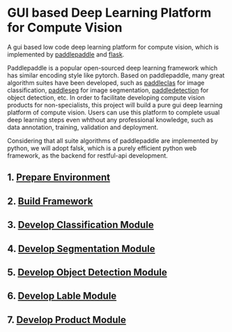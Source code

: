 # GUI based Deep Learning Platform for Compute Vision 

A gui based low code deep learning platform for compute vision, which is implemented by [paddlepaddle](https://github.com/PaddlePaddle/Paddle) and [flask](https://flask.palletsprojects.com/).

Paddlepaddle is a popular open-sourced deep learning framework which has similar encoding style like pytorch. Based on paddlepaddle, many great algorithm suites have been developed, such as [paddleclas](https://github.com/PaddlePaddle/PaddleClas) for image classification, [paddleseg](https://github.com/PaddlePaddle/PaddleSeg) for image segmentation, [paddledetection](https://github.com/PaddlePaddle/PaddleDetection) for object detection, etc. In order to facilitate developing compute vision products for non-specialists, this project will build a pure gui deep learning platform of compute vision. Users can use this platform to complete usual deep learning steps even whthout any professional knowledge, such as data annotation, training, validation and deployment.

Considering that all suite algorithms of paddlepaddle are implemented by python, we will adopt falsk, which is a purely efficient python web framework, as the backend for restful-api development. 


## 1. [Prepare Environment](./doc/PrepareEnvironment.md)

## 2. [Build Framework](./doc/2.md)

## 3. [Develop Classification Module](./doc/3.md)

## 4. [Develop Segmentation Module](./doc/4.md)

## 5. [Develop Object Detection Module](./doc/5.md)

## 6. [Develop Lable Module](./doc/6.md)

## 7. [Develop Product Module](./doc/7.md)